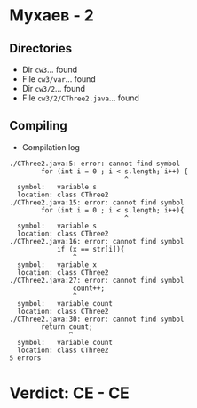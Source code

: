 # Мухаев - 2
## Directories
- Dir `cw3`... found
- File `cw3/var`... found
- Dir `cw3/2`... found
- File `cw3/2/CThree2.java`... found
## Compiling
- Compilation log
```
./CThree2.java:5: error: cannot find symbol
        for (int i = 0 ; i < s.length; i++) {
                             ^
  symbol:   variable s
  location: class CThree2
./CThree2.java:15: error: cannot find symbol
        for (int i = 0 ; i < s.length; i++){
                             ^
  symbol:   variable s
  location: class CThree2
./CThree2.java:16: error: cannot find symbol
            if (x == str[i]){
                ^
  symbol:   variable x
  location: class CThree2
./CThree2.java:27: error: cannot find symbol
                count++;
                ^
  symbol:   variable count
  location: class CThree2
./CThree2.java:30: error: cannot find symbol
        return count;
               ^
  symbol:   variable count
  location: class CThree2
5 errors

```
# Verdict: **CE** - CE
